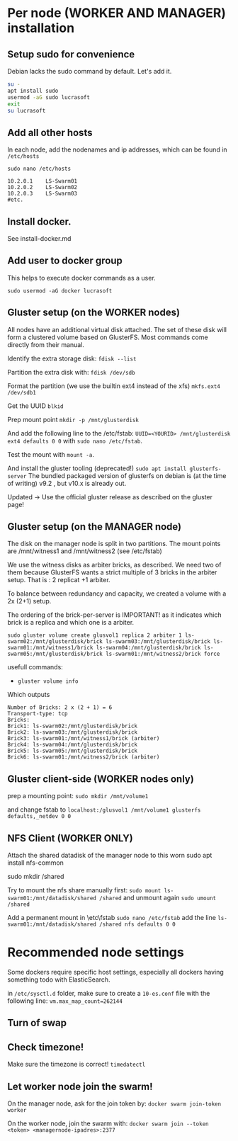 # Per node (WORKER AND MANAGER) installation

## Setup sudo for convenience
Debian lacks the sudo command by default. Let's add it.

``` bash
su -
apt install sudo
usermod -aG sudo lucrasoft
exit
su lucrasoft
```

## Add all other hosts 

In each node, add the nodenames and ip addresses, which can be found in `/etc/hosts` 

```
sudo nano /etc/hosts

10.2.0.1	LS-Swarm01
10.2.0.2	LS-Swarm02
10.2.0.3	LS-Swarm03   
#etc. 
```

## Install docker.

See install-docker.md

## Add user to docker group

This helps to execute docker commands as a user.

`sudo usermod -aG docker lucrasoft`

## Gluster setup (on the WORKER nodes)

All nodes have an additional virtual disk attached. The set of these disk will form a clustered volume based on GlusterFS. Most commands come directly from their manual.

Identify the extra storage disk:
`fdisk --list`

Partition the extra disk with:
`fdisk /dev/sdb`

Format the partition (we use the builtin ext4 instead of the xfs)
`mkfs.ext4 /dev/sdb1`

Get the UUID 
`blkid`

Prep mount point
`mkdir -p /mnt/glusterdisk`

And add the following line to the /etc/fstab: `UUID=<YOURID> /mnt/glusterdisk ext4 defaults 0 0` with `sudo nano /etc/fstab`.

Test the mount with `mount -a`.

And install the gluster tooling (deprecated!)
`sudo apt install glusterfs-server`
The bundled packaged version of glusterfs on debian is (at the time of writing) v9.2 , but v10.x is already out. 

Updated -> Use the official gluster release as described on the gluster page!


## Gluster setup (on the MANAGER node)

The disk on the manager node is split in two partitions. The mount points are /mnt/witness1 and /mnt/witness2 (see /etc/fstab)

We use the witness disks as arbiter bricks, as described. We need two of them because GlusterFS wants a strict multiple of 3 bricks in the arbiter setup. That is : 2 replicat +1 arbiter.

To balance between redundancy and capacity, we created a volume with a 2x (2+1) setup.

The ordering of the brick-per-server is IMPORTANT! as it indicates which brick is a replica and which one is a arbiter.

`sudo gluster volume create glusvol1 replica 2 arbiter 1 ls-swarm02:/mnt/glusterdisk/brick ls-swarm03:/mnt/glusterdisk/brick ls-swarm01:/mnt/witness1/brick ls-swarm04:/mnt/glusterdisk/brick ls-swarm05:/mnt/glusterdisk/brick ls-swarm01:/mnt/witness2/brick force`

usefull commands:
- `gluster volume info`

Which outputs 

```
Number of Bricks: 2 x (2 + 1) = 6
Transport-type: tcp
Bricks:
Brick1: ls-swarm02:/mnt/glusterdisk/brick
Brick2: ls-swarm03:/mnt/glusterdisk/brick
Brick3: ls-swarm01:/mnt/witness1/brick (arbiter)
Brick4: ls-swarm04:/mnt/glusterdisk/brick
Brick5: ls-swarm05:/mnt/glusterdisk/brick
Brick6: ls-swarm01:/mnt/witness2/brick (arbiter)
```


## Gluster client-side (WORKER nodes only) 

prep a mounting point:
`sudo mkdir /mnt/volume1`

and change fstab to 
`localhost:/glusvol1 /mnt/volume1 glusterfs defaults,_netdev 0 0`



## NFS Client (WORKER ONLY)

Attach the shared datadisk of the manager node to this worn 
sudo apt install nfs-common

sudo mkdir /shared

Try to mount the nfs share manually first:
`sudo mount ls-swarm01:/mnt/datadisk/shared /shared`
and unmount again 
`sudo umount /shared`

Add a permanent mount in \etc\fstab
`sudo nano /etc/fstab`
add the line
`ls-swarm01:/mnt/datadisk/shared /shared nfs defaults 0 0`


# Recommended node settings 

Some dockers require specific host settings, especially all dockers having something todo with ElasticSearch. 

in `/etc/sysctl.d` folder, make sure to create a `10-es.conf` file with the following line:
`vm.max_map_count=262144` 



## Turn of swap 

## Check timezone!

Make sure the timezone is correct!
`timedatectl` 

## Let worker node join the swarm!

On the manager node, ask for the join token by:
`docker swarm join-token worker`

On the worker node, join the swarm with:
`docker swarm join --token <token> <managernode-ipadres>:2377`






